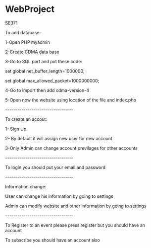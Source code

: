 # WebProject
 SE371


To add database:

1-Open PHP myadmin

2-Create CDMA data base 

3-Go to SQL part and put these code:

set global net_buffer_length=1000000; 

set global max_allowed_packet=1000000000;

4-Go to import then add cdma-version-4

5-Open now the website using location of the file and index.php

*-*-*-*-*-*-*-*-*-*-*-*-*-*-*-*-*-*-*-*-*-*-*-*-*-*-*-*-*-*-*-*-*-*-

To create an accout:

1- Sign Up 

2- By default it will assign new user for new account

3-Only Admin can change account previlages for other accounts

-*-*--*-*-*-*-*-*-*-*-*-*-*-*-*-*-*-*-*-*-*-*-*-*-*-*-*-*-*-*-*-*-

To login you should put your email and password

*-*-*-*-*-*-*-*-*-*-*-*-*-*-*-*-*-*-*-*-*-*-*-*-*-*-*-*-*-*-*-*-*-*-

Information change:

User can change his information by going to settings 

Admin can modify website and other information by going to settings 

*-*-*-*-*-*-*-*-*-*-*-*-*-*-*-*-*-*-*-*-*-*-*-*-*-*-*-*-*-*-*-*-*-*-

To Register to an event please press register but you should have an account 

To subscribe you should have an account also 

